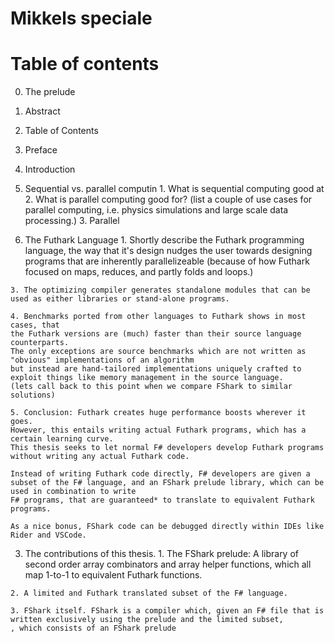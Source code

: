 # Mikkels speciale
# Table of contents

0. The prelude
  1. Abstract
  2. Table of Contents
  3. Preface

1. Introduction
  1. Sequential vs. parallel computin
    1. What is sequential computing good at
    2. What is parallel computing good for? (list a couple of use cases for parallel computing, i.e. physics simulations and large scale data processing.)
    3. Parallel 

  2. The Futhark Language
    1. Shortly describe the Futhark programming language,
    the way that it's design nudges the user towards designing programs 
    that are inherently parallelizeable (because of how Futhark focused on maps, reduces, and partly folds and loops.)
    
    3. The optimizing compiler generates standalone modules that can be 
    used as either libraries or stand-alone programs.
    
    4. Benchmarks ported from other languages to Futhark shows in most cases, that 
    the Futhark versions are (much) faster than their source language counterparts.
    The only exceptions are source benchmarks which are not written as "obvious" implementations of an algorithm
    but instead are hand-tailored implementations uniquely crafted to exploit things like memory management in the source language.
    (lets call back to this point when we compare FShark to similar solutions)
    
    5. Conclusion: Futhark creates huge performance boosts wherever it goes. 
    However, this entails writing actual Futhark programs, which has a certain learning curve.
    This thesis seeks to let normal F# developers develop Futhark programs without writing any actual Futhark code. 

    Instead of writing Futhark code directly, F# developers are given a subset of the F# language, and an FShark prelude library, which can be used in combination to write
    F# programs, that are guaranteed* to translate to equivalent Futhark programs.
    
    As a nice bonus, FShark code can be debugged directly within IDEs like Rider and VSCode.
    
  3. The contributions of this thesis.
    1. The FShark prelude: A library of second order array combinators and array helper functions, 
    which all map 1-to-1 to equivalent Futhark functions. 

    2. A limited and Futhark translated subset of the F# language.
    
    3. FShark itself. FShark is a compiler which, given an F# file that is written exclusively using the prelude and the limited subset, 
    , which consists of an FShark prelude
    
    
    

